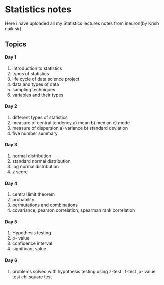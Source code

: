 # Statistics notes

Here i have uploaded all my Statistics lectures notes from ineuron(by Krish naik sir) 

## Topics

#### Day 1

1) introduction to statistics
2) types of statistics
3) life cycle of data science project
4) data and types of data
5) sampling techniques
6) variables and their types

#### Day 2

1) different types of statistics
2) measure of central tendency
a) mean
b) median
c) mode
3) measure of dispersion
a) variance
b) standard deviation
4) five number summary


#### Day 3

1) normal distribution
2) standard normal distribution
3) log normal distribution
4) z score

#### Day 4

1) central limit theorem
2) probability
3) permutations and combinations
4) covariance, pearson correlation, spearman rank correlation

#### Day 5

1) Hypothesis testing
2) p- value
3) confidence interval
4) significant value

#### Day 6

1) problems solved with hypothesis testing using z-test , t-test ,p- value test
chi square test



